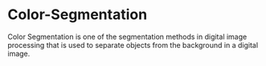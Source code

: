 # Color-Segmentation
Color Segmentation is one of the segmentation methods in digital image processing that is used to separate objects from the background in a digital image.
